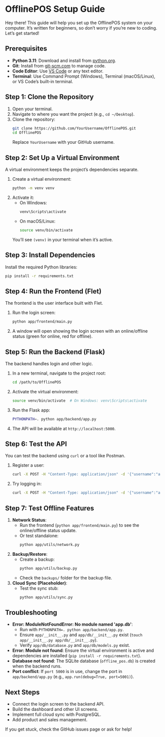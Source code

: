 # OfflinePOS Setup Guide

Hey there! This guide will help you set up the OfflinePOS system on your computer. It’s written for beginners, so don’t worry if you’re new to coding. Let’s get started!

## Prerequisites
- **Python 3.11**: Download and install from [python.org](https://www.python.org).
- **Git**: Install from [git-scm.com](https://git-scm.com) to manage code.
- **Code Editor**: Use [VS Code](https://code.visualstudio.com) or any text editor.
- **Terminal**: Use Command Prompt (Windows), Terminal (macOS/Linux), or VS Code’s built-in terminal.

## Step 1: Clone the Repository
1. Open your terminal.
2. Navigate to where you want the project (e.g., `cd ~/Desktop`).
3. Clone the repository:
   ```bash
   git clone https://github.com/YourUsername/OfflinePOS.git
   cd OfflinePOS
   ```
   Replace `YourUsername` with your GitHub username.

## Step 2: Set Up a Virtual Environment
A virtual environment keeps the project’s dependencies separate.
1. Create a virtual environment:
   ```bash
   python -m venv venv
   ```
2. Activate it:
   - On Windows:
     ```bash
     venv\Scripts\activate
     ```
   - On macOS/Linux:
     ```bash
     source venv/bin/activate
     ```
   You’ll see `(venv)` in your terminal when it’s active.

## Step 3: Install Dependencies
Install the required Python libraries:
```bash
pip install -r requirements.txt
```

## Step 4: Run the Frontend (Flet)
The frontend is the user interface built with Flet.
1. Run the login screen:
   ```bash
   python app/frontend/main.py
   ```
2. A window will open showing the login screen with an online/offline status (green for online, red for offline).

## Step 5: Run the Backend (Flask)
The backend handles login and other logic.
1. In a new terminal, navigate to the project root:
   ```bash
   cd /path/to/OfflinePOS
   ```
2. Activate the virtual environment:
   ```bash
   source venv/bin/activate  # On Windows: venv\Scripts\activate
   ```
3. Run the Flask app:
   ```bash
   PYTHONPATH=. python app/backend/app.py
   ```
4. The API will be available at `http://localhost:5000`.

## Step 6: Test the API
You can test the backend using `curl` or a tool like Postman.
1. Register a user:
   ```bash
   curl -X POST -H "Content-Type: application/json" -d '{"username":"admin","password":"password123","role":"admin"}' http://localhost:5000/api/register
   ```
2. Try logging in:
   ```bash
   curl -X POST -H "Content-Type: application/json" -d '{"username":"admin","password":"password123"}' http://localhost:5000/api/login
   ```

## Step 7: Test Offline Features
1. **Network Status**:
   - Run the frontend (`python app/frontend/main.py`) to see the online/offline status update.
   - Or test standalone:
     ```bash
     python app/utils/network.py
     ```
2. **Backup/Restore**:
   - Create a backup:
     ```bash
     python app/utils/backup.py
     ```
   - Check the `backups/` folder for the backup file.
3. **Cloud Sync (Placeholder)**:
   - Test the sync stub:
     ```bash
     python app/utils/sync.py
     ```

## Troubleshooting
- **Error: ModuleNotFoundError: No module named 'app.db'**:
  - Run with `PYTHONPATH=. python app/backend/app.py`.
  - Ensure `app/__init__.py` and `app/db/__init__.py` exist (`touch app/__init__.py app/db/__init__.py`).
  - Verify `app/db/database.py` and `app/db/models.py` exist.
- **Error: Module not found**: Ensure the virtual environment is active and dependencies are installed (`pip install -r requirements.txt`).
- **Database not found**: The SQLite database (`offline_pos.db`) is created when the backend runs.
- **Port conflict**: If `port 5000` is in use, change the port in `app/backend/app.py` (e.g., `app.run(debug=True, port=5001)`).

## Next Steps
- Connect the login screen to the backend API.
- Build the dashboard and other UI screens.
- Implement full cloud sync with PostgreSQL.
- Add product and sales management.

If you get stuck, check the GitHub issues page or ask for help!